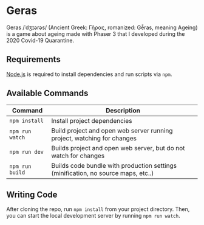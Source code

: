 # Geras

Geras /ˈdʒɪərəs/ (Ancient Greek: Γῆρας, romanized: Gễras, meaning Ageing) is a game about ageing made with Phaser 3 that I developed during the 2020 Covid-19 Quarantine.

## Requirements

[Node.js](https://nodejs.org) is required to install dependencies and run scripts via `npm`.

## Available Commands

| Command | Description |
|---------|-------------|
| `npm install` | Install project dependencies |
| `npm run watch` | Build project and open web server running project, watching for changes |
| `npm run dev` | Builds project and open web server, but do not watch for changes |
| `npm run build` | Builds code bundle with production settings (minification, no source maps, etc..) |

## Writing Code

After cloning the repo, run `npm install` from your project directory. Then, you can start the local development
server by running `npm run watch`. 
